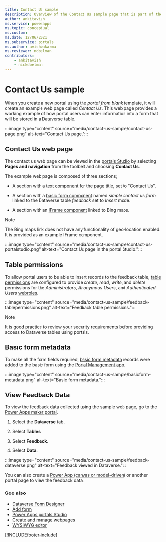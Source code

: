 ```yaml
---
title: Contact Us sample
description: Overview of the Contact Us sample page that is part of the portal starter template.
author: ankitavish
ms.service: powerapps
ms.topic: conceptual
ms.custom: 
ms.date: 12/06/2021
ms.subservice: portals
ms.author: avishwakarma
ms.reviewer: ndoelman
contributors:
    - ankitavish
    - nickdoelman
---
```


# Contact Us sample

When you create a new portal using the *portal from blank* template, it will create an example web page called *Contact Us*. This web page provides a working example of how portal users can enter information into a form that will be stored in a Dataverse table.

:::image type="content" source="media/contact-us-sample/contact-us-page.png" alt-text="Contact Us page.":::

## Contact Us web page

The contact us web page can be viewed in the [portals Studio](portal-designer-anatomy.md) by selecting **Pages and navigation** from the toolbelt and choosing **Contact Us**. 

The example web page is composed of three sections;

- A section with a [text component](add-text.md) for the page title, set to "Contact Us".

- A section with a [basic form component](add-form.md) named *simple contact us form* linked to the Dataverse table *feedback* set to *Insert* mode.

- A section with an [IFrame component](add-iframe.md) linked to Bing maps.

> [!NOTE]
> The Bing maps link does not have any functionality of geo-location enabled. It is provided as an example IFrame component.

:::image type="content" source="media/contact-us-sample/contact-us-portalstudio.png" alt-text="Contact Us page in the portal Studio.":::

## Table permissions

To allow portal users to be able to insert records to the feedback table, [table permissions](/configure/assign-entity-permissions.md) are configured to provide *create*, *read*, *write*, and *delete* permissions for the *Administrators*, *Anonymous Users*, and *Authenticated Users* [webroles](/configure/create-web-roles.md).

:::image type="content" source="media/contact-us-sample/feedback-tablepermissions.png" alt-text="Feedback table permissions.":::

> [!NOTE]
> It is good practice to review your security requirements before providing access to Dataverse tables using portals.

## Basic form metadata

To make all the form fields required, [basic form metadata](/configure/configure-basic-form-metadata.md) records were added to the basic form using the [Portal Management app](/configure/configure-portal.md).

:::image type="content" source="media/contact-us-sample/basicform-metadata.png" alt-text="Basic form metadata.":::

## View Feedback Data

To view the feedback data collected using the sample web page, go to the [Power Apps maker portal](https://make.powerapps.com). 

1. Select the **Dataverse** tab.

1. Select **Tables**.

1. Select **Feedback**.

1. Select **Data**.

:::image type="content" source="media/contact-us-sample/feedback-dataverse.png" alt-text="Feedback viewed in Dataverse.":::

You can also create a [Power App (canvas or model-driven)](../index.md) or another portal page to view the feedback data.

### See also

- [Dataverse Form Designer](../model-driven-apps/form-designer-overview.md)
- [Add form](add-form.md)
- [Power Apps portals Studio](portal-designer-anatomy.md)
- [Create and manage webpages](create-manage-webpages.md)
- [WYSIWYG editor](compose-page.md)


[!INCLUDE[footer-include](../../includes/footer-banner.md)]